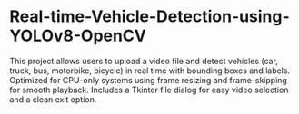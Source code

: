 # Real-time-Vehicle-Detection-using-YOLOv8-OpenCV
This project allows users to upload a video file and detect vehicles (car, truck, bus, motorbike, bicycle) in real time with bounding boxes and labels. Optimized for CPU-only systems using frame resizing and frame-skipping for smooth playback. Includes a Tkinter file dialog for easy video selection and a clean exit option.

